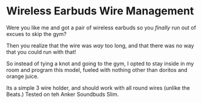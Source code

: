 # Wireless Earbuds Wire Management
Were you like me and got a pair of wireless earbuds so you _finally_ run out of
excues to skip the gym?

Then you realize that the wire was *way* too long, and that there was no way
that you could run with that!

So instead of tying a knot and going to the gym, I opted to stay inside in my
room and program this model, fueled with nothing other than doritos and orange
juice.

Its a simple 3 wire holder, and should work with all round wires (unlike the 
Beats.) Tested on teh Anker Soundbuds Slim.
